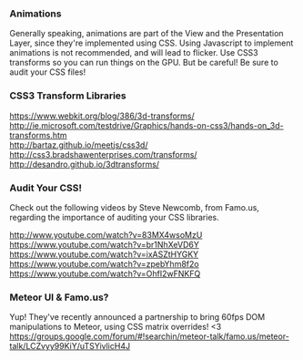  
### Animations  
Generally speaking, animations are part of the View and the Presentation Layer, since they're implemented using CSS.  Using Javascript to implement animations is not recommended, and will lead to flicker.  Use CSS3 transforms so you can run things on the GPU.  But be careful!  Be sure to audit your CSS files!  

### CSS3 Transform Libraries  
https://www.webkit.org/blog/386/3d-transforms/  
http://ie.microsoft.com/testdrive/Graphics/hands-on-css3/hands-on_3d-transforms.htm  
http://bartaz.github.io/meetjs/css3d/  
http://css3.bradshawenterprises.com/transforms/  
http://desandro.github.io/3dtransforms/  

### Audit Your CSS!  
Check out the following videos by Steve Newcomb, from Famo.us, regarding the importance of auditing your CSS libraries.  

  http://www.youtube.com/watch?v=83MX4wsoMzU
  https://www.youtube.com/watch?v=br1NhXeVD6Y  
  https://www.youtube.com/watch?v=ixASZtHYGKY  
  https://www.youtube.com/watch?v=zpebYhm8f2o  
  https://www.youtube.com/watch?v=OhfI2wFNKFQ  

### Meteor UI & Famo.us?
Yup!  They've recently announced a partnership to bring 60fps DOM manipulations to Meteor, using CSS matrix overrides!  <3  
https://groups.google.com/forum/#!searchin/meteor-talk/famo.us/meteor-talk/LCZvyy99KiY/uTSYivlicH4J  
